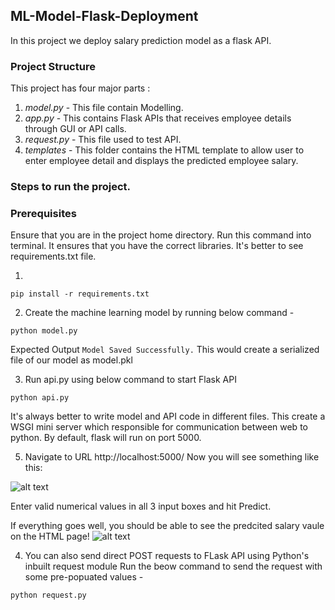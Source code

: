 ## ML-Model-Flask-Deployment

In this project we deploy salary prediction model as a flask API.

### Project Structure
This project has four major parts :
1. _model.py_ - This file contain Modelling.
2. _app.py_ - This contains Flask APIs that receives employee details through GUI or API calls.
3. _request.py_ - This file used to test API.
4. _templates_ - This folder contains the HTML template to allow user to enter employee detail and displays the predicted employee salary.


### Steps to run the project.

### Prerequisites
Ensure that you are in the project home directory.
Run this command into terminal. It ensures that you have the correct libraries. It's better to see requirements.txt file.

1. 
```
pip install -r requirements.txt
```

2. Create the machine learning model by running below command -
```
python model.py
```
Expected Output ```Model Saved Successfully.```
This would create a serialized file of our model as model.pkl


3. Run api.py using below command to start Flask API
```
python api.py
```
It's always better to write model and API code in different files.
This create a WSGI mini server which responsible for communication between web to python.
By default, flask will run on port 5000.

5. Navigate to URL http://localhost:5000/
Now you will see something like this:

![alt text](http://www.thepythonblog.com/wp-content/uploads/2019/02/Homepage.png)

Enter valid numerical values in all 3 input boxes and hit Predict.

If everything goes well, you should  be able to see the predcited salary vaule on the HTML page!
![alt text](http://www.thepythonblog.com/wp-content/uploads/2019/02/Result.png)

4. You can also send direct POST requests to FLask API using Python's inbuilt request module
Run the beow command to send the request with some pre-popuated values -
```
python request.py
```
